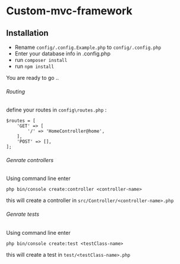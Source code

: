 # Custom-mvc-framework 

## Installation

* Rename `config/.config.Example.php` to `config/.config.php`
* Enter your database info in .config.php
* run `composer install`
* run `npm install`

You are ready to go ..

###### Routing 
define your routes in ``config\routes.php`` :
``````
$routes = [
    'GET' => [
        '/' => 'HomeController@home',
    ],
    'POST' => [],
];
``````
 
###### Genrate controllers 

Using command line enter 
````
php bin/console create:controller <controller-name>
````

this will create a controller in ``src/Controller/<controller-name>.php``

###### Genrate tests 

Using command line enter 
````
php bin/console create:test <testClass-name>
````

this will create a test in ``test/<testClass-name>.php``
